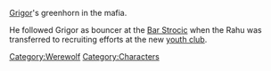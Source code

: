 [Grigor](Grigor "wikilink")'s greenhorn in the mafia.

He followed Grigor as bouncer at the [Bar
Strocic](Bar_Strocic "wikilink") when the Rahu was transferred to
recruiting efforts at the new [youth club](youth_club "wikilink").

[Category:Werewolf](Category:Werewolf "wikilink")
[Category:Characters](Category:Characters "wikilink")